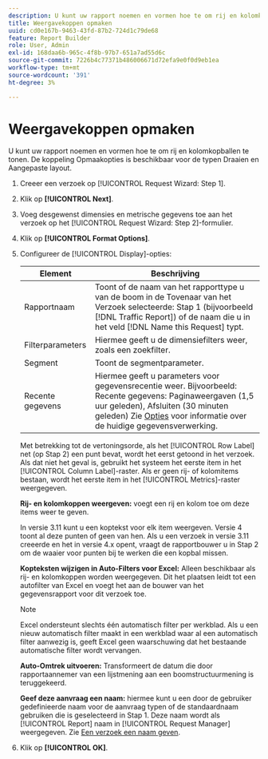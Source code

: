 ```yaml
---
description: U kunt uw rapport noemen en vormen hoe te om rij en kolomkopballen te tonen. De koppeling Opmaakopties is beschikbaar voor de typen Draaien en Aangepaste layout.
title: Weergavekoppen opmaken
uuid: cd0e167b-9463-43fd-87b2-724d1c79de68
feature: Report Builder
role: User, Admin
exl-id: 168daa6b-965c-4f8b-97b7-651a7ad55d6c
source-git-commit: 7226b4c77371b486006671d72efa9e0f0d9eb1ea
workflow-type: tm+mt
source-wordcount: '391'
ht-degree: 3%

---
```


# Weergavekoppen opmaken

U kunt uw rapport noemen en vormen hoe te om rij en kolomkopballen te tonen. De koppeling Opmaakopties is beschikbaar voor de typen Draaien en Aangepaste layout.

1. Creeer een verzoek op [!UICONTROL Request Wizard: Step 1].
1. Klik op **[!UICONTROL Next]**.
1. Voeg desgewenst dimensies en metrische gegevens toe aan het verzoek op het [!UICONTROL Request Wizard: Step 2]-formulier.
1. Klik op **[!UICONTROL Format Options]**.
1. Configureer de [!UICONTROL Display]-opties:

   | Element | Beschrijving |
   |--- |--- |
   | Rapportnaam | Toont of de naam van het rapporttype u van de boom in de Tovenaar van het Verzoek selecteerde: Stap 1 (bijvoorbeeld [!DNL Traffic Report]) of de naam die u in het veld [!DNL Name this Request] typt. |
   | Filterparameters | Hiermee geeft u de dimensiefilters weer, zoals een zoekfilter. |
   | Segment | Toont de segmentparameter. |
   | Recente gegevens | Hiermee geeft u parameters voor gegevensrecentie weer. Bijvoorbeeld:    Recente gegevens: Paginaweergaven (1,5 uur geleden), Afsluiten (30 minuten geleden) Zie [Opties](/help/analyze/report-builder/options.md) voor informatie over de huidige gegevensverwerking. |

   Met betrekking tot de vertoningsorde, als het [!UICONTROL Row Label] net (op Stap 2) een punt bevat, wordt het eerst getoond in het verzoek. Als dat niet het geval is, gebruikt het systeem het eerste item in het [!UICONTROL Column Label]-raster. Als er geen rij- of kolomitems bestaan, wordt het eerste item in het [!UICONTROL Metrics]-raster weergegeven.

   **Rij- en kolomkoppen weergeven:** voegt een rij en kolom toe om deze items weer te geven.

   In versie 3.11 kunt u een koptekst voor elk item weergeven. Versie 4 toont al deze punten of geen van hen. Als u een verzoek in versie 3.11 creeerde en het in versie 4.x opent, vraagt de rapportbouwer u in Stap 2 om de waaier voor punten bij te werken die een kopbal missen.

   **Kopteksten wijzigen in Auto-Filters voor Excel:** Alleen beschikbaar als rij- en kolomkoppen worden weergegeven. Dit het plaatsen leidt tot een autofilter van Excel en voegt het aan de bouwer van het gegevensrapport voor dit verzoek toe.

   >[!NOTE]
   >
   >Excel ondersteunt slechts één automatisch filter per werkblad. Als u een nieuw automatisch filter maakt in een werkblad waar al een automatisch filter aanwezig is, geeft Excel geen waarschuwing dat het bestaande automatische filter wordt vervangen.

   **Auto-Omtrek uitvoeren:** Transformeert de datum die door rapportaannemer van een lijstmening aan een boomstructuurmening is teruggekeerd.

   **Geef deze aanvraag een naam:** hiermee kunt u een door de gebruiker gedefinieerde naam voor de aanvraag typen of de standaardnaam gebruiken die is geselecteerd in Stap 1. Deze naam wordt als [!UICONTROL Report] naam in [!UICONTROL Request Manager] weergegeven. Zie [Een verzoek een naam geven](/help/analyze/report-builder/layout/name-a-request.md).

1. Klik op **[!UICONTROL OK]**.
